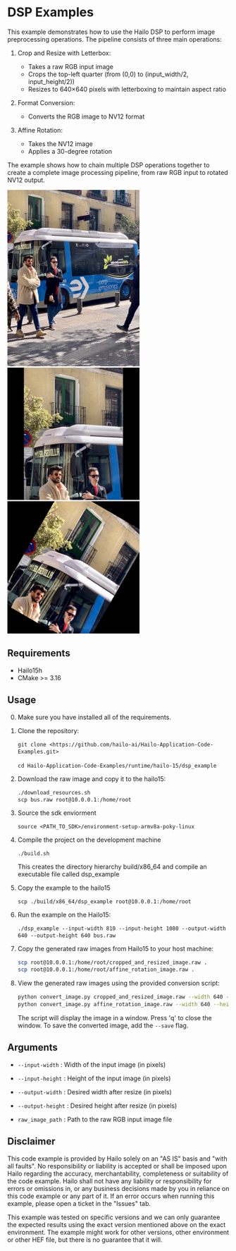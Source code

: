 DSP Examples
================
This example demonstrates how to use the Hailo DSP to perform image preprocessing operations. The pipeline consists of three main operations:

1. Crop and Resize with Letterbox:
   - Takes a raw RGB input image
   - Crops the top-left quarter (from (0,0) to (input_width/2, input_height/2))
   - Resizes to 640×640 pixels with letterboxing to maintain aspect ratio

2. Format Conversion:
   - Converts the RGB image to NV12 format

3. Affine Rotation:
   - Takes the NV12 image
   - Applies a 30-degree rotation

The example shows how to chain multiple DSP operations together to create a complete image processing pipeline, from raw RGB input to rotated NV12 output.

<img src="bus.png" width="300"/>    
<img src="croped_and_resized_image.png" width="300"/>
<img src="affine_rotation_image_converted.png" width="300"/>

Requirements
------------

- Hailo15h 
- CMake >= 3.16


Usage
-----
0. Make sure you have installed all of the requirements.

1. Clone the repository:
    ```shell script
    git clone <https://github.com/hailo-ai/Hailo-Application-Code-Examples.git>
        
    cd Hailo-Application-Code-Examples/runtime/hailo-15/dsp_example
    ``` 

2. Download the raw image and copy it to the hailo15:
    ```shell script
    ./download_resources.sh
    scp bus.raw root@10.0.0.1:/home/root
    ```  

3. Source the sdk enviorment
    ```shell script
    source <PATH_TO_SDK>/environment-setup-armv8a-poky-linux
    ```

4. Compile the project on the development machine  
	```shell script
    ./build.sh
    ```
	This creates the directory hierarchy build/x86_64 and compile an executable file called dsp_example

5. Copy the example to the hailo15
	```shell script
    scp ./build/x86_64/dsp_example root@10.0.0.1:/home/root
    ```

6. Run the example on the Hailo15:

	```shell script
    ./dsp_example --input-width 810 --input-height 1080 --output-width 640 --output-height 640 bus.raw
    ```

7. Copy the generated raw images from Hailo15 to your host machine:

    ```bash
    scp root@10.0.0.1:/home/root/cropped_and_resized_image.raw .
    scp root@10.0.0.1:/home/root/affine_rotation_image.raw .
    ```

8. View the generated raw images using the provided conversion script:

    ```bash
    python convert_image.py cropped_and_resized_image.raw --width 640 --height 640 --format rgb
    python convert_image.py affine_rotation_image.raw --width 640 --height 640 --format nv12
    ```

    The script will display the image in a window. Press 'q' to close the window.
    To save the converted image, add the `--save` flag.
	
Arguments
---------

- ``--input-width`` : Width of the input image (in pixels)

- ``--input-height`` : Height of the input image (in pixels)

- ``--output-width`` : Desired width after resize (in pixels)

- ``--output-height`` : Desired height after resize (in pixels)

- ``raw_image_path`` : Path to the raw RGB input image file


Disclaimer
----------
This code example is provided by Hailo solely on an "AS IS" basis and "with all faults". No responsibility or liability is accepted or shall be imposed upon Hailo regarding the accuracy, merchantability, completeness or suitability of the code example. Hailo shall not have any liability or responsibility for errors or omissions in, or any business decisions made by you in reliance on this code example or any part of it. If an error occurs when running this example, please open a ticket in the "Issues" tab.

This example was tested on specific versions and we can only guarantee the expected results using the exact version mentioned above on the exact environment. The example might work for other versions, other environment or other HEF file, but there is no guarantee that it will.
